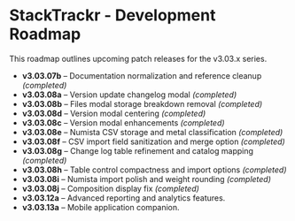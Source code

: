 # StackTrackr - Development Roadmap

This roadmap outlines upcoming patch releases for the v3.03.x series.

- **v3.03.07b** – Documentation normalization and reference cleanup *(completed)*
- **v3.03.08a** – Version update changelog modal *(completed)*
- **v3.03.08b** – Files modal storage breakdown removal *(completed)*
- **v3.03.08d** – Version modal centering *(completed)*
- **v3.03.08c** – Version modal enhancements *(completed)*
- **v3.03.08e** – Numista CSV storage and metal classification *(completed)*
- **v3.03.08f** – CSV import field sanitization and merge option *(completed)*
- **v3.03.08g** – Change log table refinement and catalog mapping *(completed)*
- **v3.03.08h** – Table control compactness and import options *(completed)*
- **v3.03.08i** – Numista import polish and weight rounding *(completed)*
- **v3.03.08j** – Composition display fix *(completed)*
- **v3.03.12a** – Advanced reporting and analytics features.
- **v3.03.13a** – Mobile application companion.

